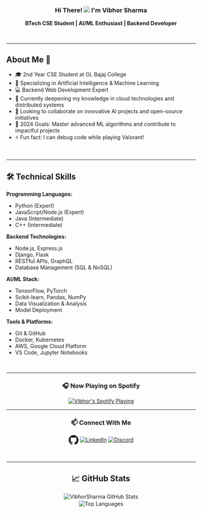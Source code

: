 <div align="center">
  
### Hi There! <img src="https://media.giphy.com/media/hvRJCLFzcasrR4ia7z/giphy.gif" width="25px"> I'm Vibhor Sharma

**BTech CSE Student | AI/ML Enthusiast | Backend Developer**

</div> 

<br>

---

## About Me 🚀

- 🎓 2nd Year CSE Student at GL Bajaj College
- 🤖 Specializing in Artificial Intelligence & Machine Learning
- 💻 Backend Web Development Expert
- 🌱 Currently deepening my knowledge in cloud technologies and distributed systems
- 👯 Looking to collaborate on innovative AI projects and open-source initiatives
- 🎯 2024 Goals: Master advanced ML algorithms and contribute to impactful projects
- ⚡ Fun fact: I can debug code while playing Valorant!

<br>

---

## 🛠️ Technical Skills

**Programming Languages:**
- Python (Expert)
- JavaScript/Node.js (Expert)
- Java (Intermediate)
- C++ (Intermediate)

**Backend Technologies:**
- Node.js, Express.js
- Django, Flask
- RESTful APIs, GraphQL
- Database Management (SQL & NoSQL)

**AI/ML Stack:**
- TensorFlow, PyTorch
- Scikit-learn, Pandas, NumPy
- Data Visualization & Analysis
- Model Deployment

**Tools & Platforms:**
- Git & GitHub
- Docker, Kubernetes
- AWS, Google Cloud Platform
- VS Code, Jupyter Notebooks

<br>

---

<div align="center">

### 🎧 Now Playing on Spotify

[<img src="https://now-playing-codestackr.vercel.app/api/spotify-playing" alt="Vibhor's Spotify Playing" width="350" />](https://open.spotify.com/user/r6i91ofx3w6x6yyxjwxy1hk1x)

---

### 📫 Connect With Me

[<img align="center" alt="GitHub" width="26px" src="https://raw.githubusercontent.com/github/explore/78df643247d429f6cc873026c0622819ad797942/topics/github/github.png" />][github]
[<img align="center" alt="LinkedIn" width="26px" src="https://cdn.jsdelivr.net/npm/simple-icons@v3/icons/linkedin.svg" />][linkedin]
[<img align="center" alt="Discord" width="22px" src="https://img.icons8.com/dusk/50/000000/discord-logo.png" />][discord]

<br />

---

## 📈 GitHub Stats

<img align="center" alt="VibhorSharma GitHub Stats" src="https://github-readme-stats.vercel.app/api?username=VibhorSharma199&show_icons=true&hide_border=true&theme=radical" />

<br>

<img align="center" alt="Top Languages" src="https://github-readme-stats.vercel.app/api/top-langs/?username=VibhorSharma199&layout=compact&hide_border=true&theme=radical" />

</div>

[github]: https://github.com/VibhorSharma199
[linkedin]: [https://www.linkedin.com/in/vibhor-sharma-/](https://www.linkedin.com/in/vibhor-sharma-639174259/)
[discord]: https://discordapp.com/users/736917095211728951
